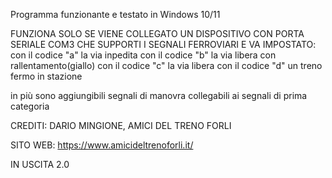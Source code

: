 Programma funzionante e testato in Windows 10/11

FUNZIONA SOLO SE VIENE COLLEGATO UN DISPOSITIVO CON PORTA SERIALE COM3 CHE SUPPORTI I SEGNALI FERROVIARI E VA IMPOSTATO:
con il codice "a" la via inpedita
con il codice "b" la via libera con rallentamento(giallo)
con il codice "c" la via libera
con il codice "d" un treno fermo in stazione

in più sono aggiungibili segnali di manovra collegabili ai segnali di prima categoria

CREDITI: DARIO MINGIONE, AMICI DEL TRENO FORLI

SITO WEB: https://www.amicideltrenoforli.it/

IN USCITA 2.0

